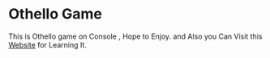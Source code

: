 # Othello Game

This is Othello game on Console , Hope to Enjoy. and Also you Can Visit 
this [Website](https://eOthello.com) for Learning It.
